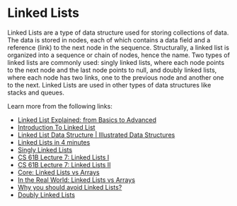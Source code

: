 # Linked Lists

Linked Lists are a type of data structure used for storing collections of data. The data is stored in nodes, each of which contains a data field and a reference (link) to the next node in the sequence. Structurally, a linked list is organized into a sequence or chain of nodes, hence the name. Two types of linked lists are commonly used: singly linked lists, where each node points to the next node and the last node points to null, and doubly linked lists, where each node has two links, one to the previous node and another one to the next. Linked Lists are used in other types of data structures like stacks and queues.

Learn more from the following links:

- [Linked List Explained: from Basics to Advanced](https://www.freecodecamp.org/news/how-linked-lists-work/)
- [Introduction To Linked List](https://youtu.be/Nq7ok-OyEpg?si=xttaGoYKcoJ09Ln2)
- [Linked List Data Structure | Illustrated Data Structures](https://www.youtube.com/watch?v=odW9FU8jPRQ)
- [Linked Lists in 4 minutes](https://www.youtube.com/watch?v=F8AbOfQwl1c)
- [Singly Linked Lists](https://www.coursera.org/lecture/data-structures/singly-linked-lists-kHhgK)
- [CS 61B Lecture 7: Linked Lists I](https://archive.org/details/ucberkeley_webcast_htzJdKoEmO0)
- [CS 61B Lecture 7: Linked Lists II](https://archive.org/details/ucberkeley_webcast_-c4I3gFYe3w)
- [Core: Linked Lists vs Arrays](https://www.coursera.org/lecture/data-structures-optimizing-performance/core-linked-lists-vs-arrays-rjBs9)
- [In the Real World: Linked Lists vs Arrays](https://www.coursera.org/lecture/data-structures-optimizing-performance/in-the-real-world-lists-vs-arrays-QUaUd)
- [Why you should avoid Linked Lists?](https://www.youtube.com/watch?v=YQs6IC-vgmo)
- [Doubly Linked Lists](https://www.coursera.org/lecture/data-structures/doubly-linked-lists-jpGKD)
